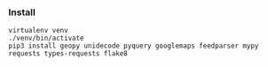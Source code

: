 ### Install

```commandline
virtualenv venv
./venv/bin/activate
pip3 install geopy unidecode pyquery googlemaps feedparser mypy requests types-requests flake8
```
